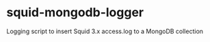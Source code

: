 squid-mongodb-logger
====================

Logging script to insert Squid 3.x access.log to a MongoDB collection
